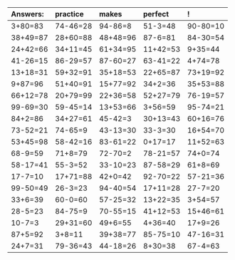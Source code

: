 | Answers: | practice | makes | perfect | ! |
| :--- | :--- | :--- | :--- | :--- |
| 3+80=83 | 74-46=28 | 94-86=8 | 51-3=48 | 90-80=10 | 
| 38+49=87 | 28+60=88 | 48+48=96 | 87-6=81 | 84-30=54 | 
| 24+42=66 | 34+11=45 | 61+34=95 | 11+42=53 | 9+35=44 | 
| 41-26=15 | 86-29=57 | 87-60=27 | 63-41=22 | 4+74=78 | 
| 13+18=31 | 59+32=91 | 35+18=53 | 22+65=87 | 73+19=92 | 
| 9+87=96 | 51+40=91 | 15+77=92 | 34+2=36 | 35+53=88 | 
| 66+12=78 | 20+79=99 | 22+36=58 | 52+27=79 | 76-19=57 | 
| 99-69=30 | 59-45=14 | 13+53=66 | 3+56=59 | 95-74=21 | 
| 84+2=86 | 34+27=61 | 45-42=3 | 30+13=43 | 60+16=76 | 
| 73-52=21 | 74-65=9 | 43-13=30 | 33-3=30 | 16+54=70 | 
| 53+45=98 | 58-42=16 | 83-61=22 | 0+17=17 | 11+52=63 | 
| 68-9=59 | 71+8=79 | 72-70=2 | 78-21=57 | 74+0=74 | 
| 58-17=41 | 55-3=52 | 33-10=23 | 87-58=29 | 61+8=69 | 
| 17-7=10 | 17+71=88 | 42+0=42 | 92-70=22 | 57-21=36 | 
| 99-50=49 | 26-3=23 | 94-40=54 | 17+11=28 | 27-7=20 | 
| 33+6=39 | 60-0=60 | 57-25=32 | 13+22=35 | 3+54=57 | 
| 28-5=23 | 84-75=9 | 70-55=15 | 41+12=53 | 15+46=61 | 
| 10-7=3 | 29+31=60 | 49+6=55 | 4+36=40 | 17+9=26 | 
| 87+5=92 | 3+8=11 | 39+38=77 | 85-75=10 | 47-16=31 | 
| 24+7=31 | 79-36=43 | 44-18=26 | 8+30=38 | 67-4=63 | 
